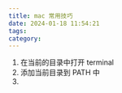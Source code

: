 ```yaml
---
title: mac 常用技巧
date: 2024-01-18 11:54:21
tags:
category:
---
```


1. 在当前的目录中打开 terminal
2. 添加当前目录到 PATH 中
3. 

